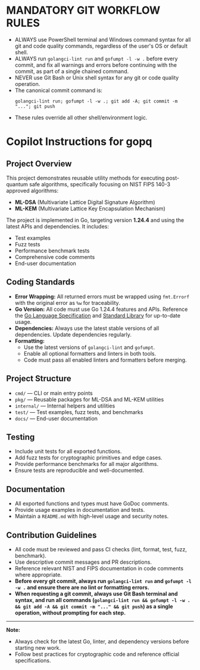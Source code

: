 # MANDATORY GIT WORKFLOW RULES
- ALWAYS use PowerShell terminal and Windows command syntax for all git and code quality commands, regardless of the user's OS or default shell.
- ALWAYS run `golangci-lint run` and `gofumpt -l -w .` before every commit, and fix all warnings and errors before continuing with the commit, as part of a single chained command.
- NEVER use Git Bash or Unix shell syntax for any git or code quality operation.
- The canonical commit command is:
  ```
  golangci-lint run; gofumpt -l -w .; git add -A; git commit -m "..."; git push
  ```
- These rules override all other shell/environment logic.
# Copilot Instructions for gopq

## Project Overview
This project demonstrates reusable utility methods for executing post-quantum safe algorithms, specifically focusing on NIST FIPS 140-3 approved algorithms:
- **ML-DSA** (Multivariate Lattice Digital Signature Algorithm)
- **ML-KEM** (Multivariate Lattice Key Encapsulation Mechanism)

The project is implemented in Go, targeting version **1.24.4** and using the latest APIs and dependencies. It includes:
- Test examples
- Fuzz tests
- Performance benchmark tests
- Comprehensive code comments
- End-user documentation

## Coding Standards
- **Error Wrapping:** All returned errors must be wrapped using `fmt.Errorf` with the original error as `%w` for traceability.
- **Go Version:** All code must use Go 1.24.4 features and APIs. Reference the [Go Language Specification](https://go.dev/ref/spec) and [Standard Library](https://pkg.go.dev/std) for up-to-date usage.
- **Dependencies:** Always use the latest stable versions of all dependencies. Update dependencies regularly.
- **Formatting:**
  - Use the latest versions of `golangci-lint` and `gofumpt`.
  - Enable all optional formatters and linters in both tools.
  - Code must pass all enabled linters and formatters before merging.

## Project Structure
- `cmd/` — CLI or main entry points
- `pkg/` — Reusable packages for ML-DSA and ML-KEM utilities
- `internal/` — Internal helpers and utilities
- `test/` — Test examples, fuzz tests, and benchmarks
- `docs/` — End-user documentation

## Testing
- Include unit tests for all exported functions.
- Add fuzz tests for cryptographic primitives and edge cases.
- Provide performance benchmarks for all major algorithms.
- Ensure tests are reproducible and well-documented.

## Documentation
- All exported functions and types must have GoDoc comments.
- Provide usage examples in documentation and tests.
- Maintain a `README.md` with high-level usage and security notes.


## Contribution Guidelines
- All code must be reviewed and pass CI checks (lint, format, test, fuzz, benchmark).
- Use descriptive commit messages and PR descriptions.
- Reference relevant NIST and FIPS documentation in code comments where appropriate.
- **Before every git commit, always run `golangci-lint run` and `gofumpt -l -w .` and ensure there are no lint or formatting errors.**
- **When requesting a git commit, always use Git Bash terminal and syntax, and run all commands (`golangci-lint run && gofumpt -l -w . && git add -A && git commit -m "..." && git push`) as a single operation, without prompting for each step.**

---

**Note:**
- Always check for the latest Go, linter, and dependency versions before starting new work.
- Follow best practices for cryptographic code and reference official specifications.
